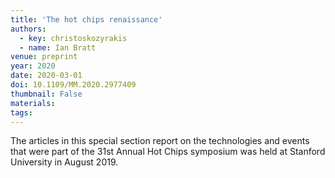```yaml
---
title: 'The hot chips renaissance'
authors:
  - key: christoskozyrakis
  - name: Ian Bratt
venue: preprint
year: 2020
date: 2020-03-01
doi: 10.1109/MM.2020.2977409
thumbnail: False
materials:
tags:
---
```

The articles in this special section report on the technologies and events that were part of the 31st Annual Hot Chips symposium was held at Stanford University in August 2019.
